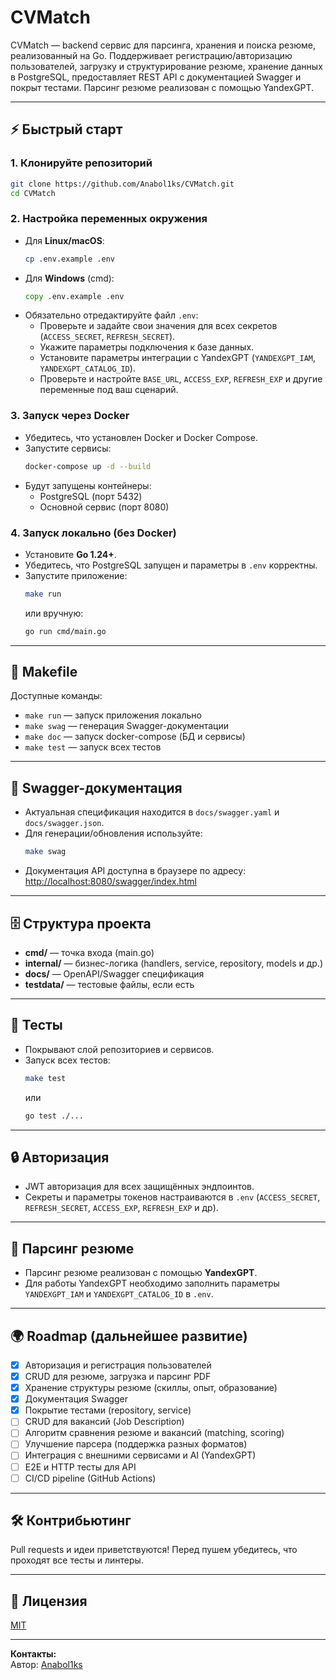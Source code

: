 # CVMatch

CVMatch — backend сервис для парсинга, хранения и поиска резюме, реализованный на Go. Поддерживает регистрацию/авторизацию пользователей, загрузку и структурирование резюме, хранение данных в PostgreSQL, предоставляет REST API с документацией Swagger и покрыт тестами. Парсинг резюме реализован с помощью YandexGPT.

---

## ⚡ Быстрый старт

### 1. Клонируйте репозиторий

```bash
git clone https://github.com/Anabol1ks/CVMatch.git
cd CVMatch
```

### 2. Настройка переменных окружения

- Для **Linux/macOS**:
    ```bash
    cp .env.example .env
    ```
- Для **Windows** (cmd):
    ```cmd
    copy .env.example .env
    ```
- Обязательно отредактируйте файл `.env`:
    - Проверьте и задайте свои значения для всех секретов (`ACCESS_SECRET`, `REFRESH_SECRET`).
    - Укажите параметры подключения к базе данных.
    - Установите параметры интеграции с YandexGPT (`YANDEXGPT_IAM`, `YANDEXGPT_CATALOG_ID`).
    - Проверьте и настройте `BASE_URL`, `ACCESS_EXP`, `REFRESH_EXP` и другие переменные под ваш сценарий.

### 3. Запуск через Docker

- Убедитесь, что установлен Docker и Docker Compose.
- Запустите сервисы:
    ```bash
    docker-compose up -d --build
    ```
- Будут запущены контейнеры:
    - PostgreSQL (порт 5432)
    - Основной сервис (порт 8080)

### 4. Запуск локально (без Docker)

- Установите **Go 1.24+**.
- Убедитесь, что PostgreSQL запущен и параметры в `.env` корректны.
- Запустите приложение:
    ```bash
    make run
    ```
    или вручную:
    ```bash
    go run cmd/main.go
    ```

---

## 🧩 Makefile

Доступные команды:

- `make run` — запуск приложения локально
- `make swag` — генерация Swagger-документации
- `make doc` — запуск docker-compose (БД и сервисы)
- `make test` — запуск всех тестов

---

## 📝 Swagger-документация

- Актуальная спецификация находится в `docs/swagger.yaml` и `docs/swagger.json`.
- Для генерации/обновления используйте:
    ```bash
    make swag
    ```
- Документация API доступна в браузере по адресу:
    [http://localhost:8080/swagger/index.html](http://localhost:8080/swagger/index.html)

---

## 🗄️ Структура проекта

- **cmd/** — точка входа (main.go)
- **internal/** — бизнес-логика (handlers, service, repository, models и др.)
- **docs/** — OpenAPI/Swagger спецификация
- **testdata/** — тестовые файлы, если есть

---

## 🚦 Тесты

- Покрывают слой репозиториев и сервисов.
- Запуск всех тестов:
    ```bash
    make test
    ```
    или
    ```bash
    go test ./...
    ```

---

## 🔒 Авторизация

- JWT авторизация для всех защищённых эндпоинтов.
- Секреты и параметры токенов настраиваются в `.env` (`ACCESS_SECRET`, `REFRESH_SECRET`, `ACCESS_EXP`, `REFRESH_EXP` и др).

---

## 🤖 Парсинг резюме

- Парсинг резюме реализован с помощью **YandexGPT**.
- Для работы YandexGPT необходимо заполнить параметры `YANDEXGPT_IAM` и `YANDEXGPT_CATALOG_ID` в `.env`.

---

## 🌍 Roadmap (дальнейшее развитие)

- [x] Авторизация и регистрация пользователей
- [x] CRUD для резюме, загрузка и парсинг PDF
- [x] Хранение структуры резюме (скиллы, опыт, образование)
- [x] Документация Swagger
- [x] Покрытие тестами (repository, service)
- [ ] CRUD для вакансий (Job Description)
- [ ] Алгоритм сравнения резюме и вакансий (matching, scoring)
- [ ] Улучшение парсера (поддержка разных форматов)
- [ ] Интеграция с внешними сервисами и AI (YandexGPT)
- [ ] E2E и HTTP тесты для API
- [ ] CI/CD pipeline (GitHub Actions)

---

## 🛠️ Контрибьютинг

Pull requests и идеи приветствуются! Перед пушем убедитесь, что проходят все тесты и линтеры.

---

## 📄 Лицензия

[MIT](./LICENSE)

---

**Контакты:**  
Автор: [Anabol1ks](https://github.com/Anabol1ks)